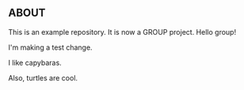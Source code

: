 ## ABOUT

This is an example repository. It is now a GROUP project. Hello group!

I'm making a test change.

I like capybaras.

Also, turtles are cool.